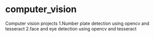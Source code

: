 # computer_vision
Computer vision projects
1.Number plate detection using opencv and tesseract
2.face and eye detection using opencv and tesseract
